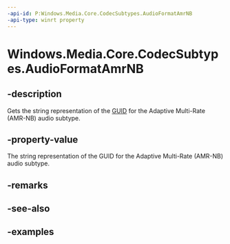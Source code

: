 ```yaml
---
-api-id: P:Windows.Media.Core.CodecSubtypes.AudioFormatAmrNB
-api-type: winrt property
---
```


<!-- Property syntax.
public string AudioFormatAmrNB { get; }
-->

# Windows.Media.Core.CodecSubtypes.AudioFormatAmrNB

## -description
Gets the string representation of the [GUID](/windows/win32/api/guiddef/ns-guiddef-guid) for the Adaptive Multi-Rate (AMR-NB) audio subtype.

## -property-value
The string representation of the GUID for the Adaptive Multi-Rate (AMR-NB) audio subtype.

## -remarks

## -see-also

## -examples

